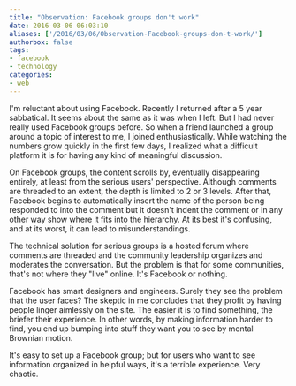 ```yaml
---
title: "Observation: Facebook groups don't work"
date: 2016-03-06 06:03:10
aliases: ['/2016/03/06/Observation-Facebook-groups-don-t-work/']
authorbox: false
tags:
- facebook
- technology
categories:
- web
---
```

I'm reluctant about using Facebook. Recently I returned after a 5 year sabbatical. It seems about the same as it was when I left. But I had never really used Facebook groups before. So when a friend launched a group around a topic of interest to me, I joined enthusiastically. While watching the numbers grow quickly in the first few days, I realized what a difficult platform it is for having any kind of meaningful discussion.

On Facebook groups, the content scrolls by, eventually disappearing entirely, at least from the serious users' perspective. Although comments are threaded to an extent, the depth is limited to 2 or 3 levels. After that, Facebook begins to automatically insert the name of the person being responded to into the comment but it doesn't indent the comment or in any other way show where it fits into the hierarchy. At its best it's confusing, and at its worst, it can lead to misunderstandings.

The technical solution for serious groups is a hosted forum where comments are threaded and the community leadership organizes and moderates the conversation. But the problem is that for some communities, that's not where they "live" online. It's Facebook or nothing.

Facebook has smart designers and engineers. Surely they see the problem that the user faces? The skeptic in me concludes that they profit by having people linger aimlessly on the site. The easier it is to find something, the briefer their experience. In other words, by making information harder to find, you end up bumping into stuff they want you to see by mental Brownian motion.

It's easy to set up a Facebook group; but for users who want to see information organized in helpful ways, it's a terrible experience. Very chaotic.
